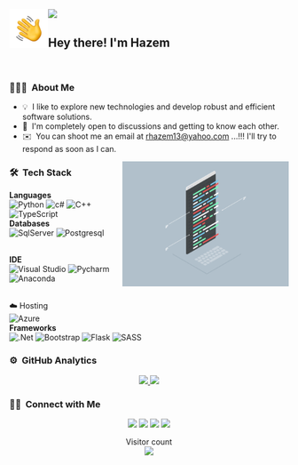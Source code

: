 <img src="https://media.licdn.com/dms/image/C4D16AQFs9TO3dhrYsg/profile-displaybackgroundimage-shrink_350_1400/0/1662232718602?e=1675900800&v=beta&t=WFUYCOMIcHAENN7f6phnnDOvmuklA758iFQXZXr3pPU"/>
<img alt="Hand_Wave" src="https://raw.githubusercontent.com/SilasKati/SilasKati/main/assets/Hand_Wave.gif" width='70' align="left"/><h2>Hey there! I'm Hazem</h2>

<br>

### 👨🏻‍💻 &nbsp;About Me
- 💡 &nbsp;I like to explore new technologies and develop robust and efficient software solutions.
- 💬 &nbsp;I'm completely open to discussions and getting to know each other.
- ✉️ &nbsp;You can shoot me an email at rhazem13@yahoo.com ...!!! I'll try to respond as soon as I can.

<img alt="Coding" src="https://raw.githubusercontent.com/SilasKati/SilasKati/main/assets/Coding.gif" width="300" align="right"/>

### 🛠 &nbsp;Tech Stack
__Languages__ <br>
![Python](https://img.shields.io/badge/-Python-05122A?style=flat&logo=python)
![c#](https://img.shields.io/badge/-Csharp-05122A?style=flat&logo=Csharp&logoColor=A8B9CC)
![C++](https://img.shields.io/badge/-C++-05122A?style=flat&logo=C%2B%2B&logoColor=00599C)
![TypeScript](https://img.shields.io/badge/-TypeScript-05122A?style=flat&logo=C%2B%2B&logoColor=00599C)
<br> __Databases__ <br>
![SqlServer](https://img.shields.io/badge/-SqlServer-05122A?style=flat&logo=microsoft-sql-server)
![Postgresql](https://img.shields.io/badge/-Postgresql-05122A?style=flat&logo=microsoft-sql-server)

<br> __IDE__ <br>
![Visual Studio](https://img.shields.io/badge/Visual%20Studio-5C2D91.svg?style=for-the-badge&logo=visual-studio&logoColor=white)
![Pycharm](https://img.shields.io/badge/-PyCharm-05122A?style=flat&logo=pycharm)
![Anaconda](https://img.shields.io/badge/-Conda-05122A?style=flat&logo=anaconda)

<br> ☁️ Hosting <br>
![Azure](https://img.shields.io/badge/azure-%230072C6.svg?style=for-the-badge&logo=microsoftazure&logoColor=white)
<br> __Frameworks__ <br>
![.Net](https://img.shields.io/badge/.NET-5C2D91?style=for-the-badge&logo=.net&logoColor=white)
![Bootstrap](https://img.shields.io/badge/bootstrap-%23563D7C.svg?style=for-the-badge&logo=bootstrap&logoColor=white)
![Flask](https://img.shields.io/badge/flask-%23000.svg?style=for-the-badge&logo=flask&logoColor=white)
![SASS](https://img.shields.io/badge/SASS-hotpink.svg?style=for-the-badge&logo=SASS&logoColor=white)

### ⚙️ &nbsp;GitHub Analytics

<p align="center">
<a href="https://github.com/rhazem13">
  <img height="180em" src="https://github-readme-stats-eight-theta.vercel.app/api?username=rhazem13&show_icons=true&theme=algolia&include_all_commits=true&count_private=true"/>
  <img height="180em" src="https://github-readme-stats-eight-theta.vercel.app/api/top-langs/?username=rhazem13&layout=compact&langs_count=8&theme=algolia"/>
</a>
</p>

### 🤝🏻 &nbsp;Connect with Me
<p align="center">
  <a href="https://www.linkedin.com/in/hazem-ragab-889247204/"><img src="https://img.shields.io/badge/-Hazem-0077B5?style=flat&logo=Linkedin&logoColor=white"/></a>
  <a href="https://twitter.com/HazemRagaab"><img src="https://img.shields.io/badge/@HazemRagaab-1DA1F2?style=flat&logo=twitter&logoColor=white"/></a>
  <a href="https://www.instagram.com/hazemragabb/"><img src="https://img.shields.io/badge/-@hazemragabb-E4405F?style=flat&logo=Instagram&logoColor=white"/></a>
  <a href="https://www.facebook.com/HazemRg/"><img src="https://img.shields.io/badge/-@HazemRg-1877F2?style=flat&logo=Facebook&logoColor=white"/></a>
</p>

<p align="center"> 
  Visitor count<br>
  <img src="https://profile-counter.glitch.me/rhazem13/count.svg" />
</p>
